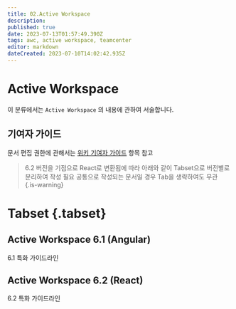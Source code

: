 ```yaml
---
title: 02.Active Workspace
description: 
published: true
date: 2023-07-13T01:57:49.390Z
tags: awc, active workspace, teamcenter
editor: markdown
dateCreated: 2023-07-10T14:02:42.935Z
---
```


# Active Workspace
이 분류에서는 `Active Workspace` 의 내용에 관하여 서술합니다.

## 기여자 가이드

문서 편집 권한에 관해서는 [위키 기여자 가이드](/home/WikiContributerGuide) 항목 참고

> 6.2 버전을 기점으로 React로 변환됨에 따라 아래와 같이 Tabset으로 버전별로 분리하여 작성 필요
 공통으로 작성되는 문서일 경우 Tab을 생략하여도 무관
{.is-warning}

# Tabset {.tabset}
## Active Workspace 6.1 (Angular)

6.1 특화 가이드라인

## Active Workspace 6.2 (React)

6.2 특화 가이드라인
